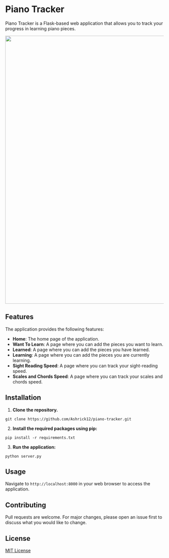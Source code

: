 # Piano Tracker
Piano Tracker is a Flask-based web application that allows you to track your progress in learning piano pieces.

<img src="https://i.imgur.com/UnsN6U0.png" width="850">

## Features

The application provides the following features:

- **Home**: The home page of the application.
- **Want To Learn**: A page where you can add the pieces you want to learn.
- **Learned**: A page where you can add the pieces you have learned.
- **Learning**: A page where you can add the pieces you are currently learning.
- **Sight Reading Speed**: A page where you can track your sight-reading speed.
- **Scales and Chords Speed**: A page where you can track your scales and chords speed.

## Installation

1. **Clone the repository.**
```
git clone https://github.com/Ashrick12/piano-tracker.git
```
2. **Install the required packages using pip:**
```
pip install -r requirements.txt
```
3. **Run the application:**
```
python server.py
```

## Usage

Navigate to `http://localhost:8000` in your web browser to access the application.

## Contributing

Pull requests are welcome. For major changes, please open an issue first to discuss what you would like to change.

## License

[MIT License](LICENSE)

